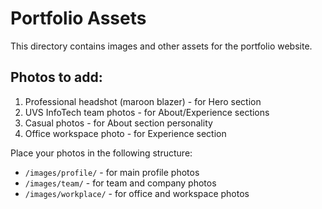 # Portfolio Assets

This directory contains images and other assets for the portfolio website.

## Photos to add:
1. Professional headshot (maroon blazer) - for Hero section
2. UVS InfoTech team photos - for About/Experience sections
3. Casual photos - for About section personality
4. Office workspace photo - for Experience section

Place your photos in the following structure:
- `/images/profile/` - for main profile photos
- `/images/team/` - for team and company photos
- `/images/workplace/` - for office and workspace photos 